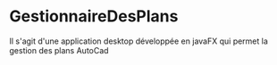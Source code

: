 # GestionnaireDesPlans
Il s'agit d'une application desktop  développée en javaFX qui permet la gestion des plans AutoCad
